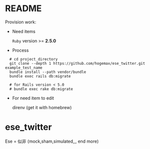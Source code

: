 # README

Provision work:

* Need items

  `Ruby` version >= **2.5.0**

* Process

```
  # cd project_directory
  git clone --depth 1 https://github.com/hogemax/ese_twitter.git example_test_name
  bundle install --path vendor/bundle
  bundle exec rails db:migrate

  # for Rails version < 5.0
  # bundle exec rake db:migrate
```

* For need item to edit

  direnv (get it with homebrew)


# ese_twitter

  Ese = 似非 (mock,sham,simulated,,, end more)

